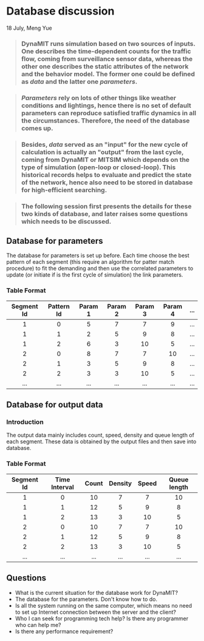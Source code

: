 # Database discussion
18 July, Meng Yue

> ### **DynaMIT** runs simulation based on two sources of inputs. One describes the time-dependent counts for the traffic flow, coming from surveillance sensor data, whereas the other one describes the static attributes of the network and the behavior model. The former one could be defined as **_data_** and the latter one **_parameters_**.

>### **_Parameters_** rely on lots of other things like weather conditions and lightings, hence there is no set of default parameters can reproduce satisfied traffic dynamics in all the circumstances. Therefore, the need of the database comes up.

> ### Besides, **_data_** served as an "input" for the new cycle of calculation is actually an "output" from the last cycle, coming from DynaMIT or MITSIM which depends on the type of simulation (open-loop or closed-loop). This historical records helps to evaluate and predict the state of the network, hence also need to be stored in database for high-efficient searching.

> ### The following session first presents the details for these two kinds of database, and later raises some questions which needs to be discussed.

## Database for parameters
The database for parameters is set up before. Each time choose the best pattern of each segment (this require an algorithm for patter match procedure) to fit the demanding and then use the correlated parameters to update (or initiate if is the first cycle of simulation) the link parameters.

### Table Format
| Segment Id | Pattern Id | Param 1 | Param 2 | Param 3 | Param 4 | ... |
|:----------:|:----------:|:-------:|:-------:|:-------:|:-------:|:---:|
|     1      |       0        |  5   |  7      | 7     |  9       | ... |
|     1      |       1        |  2   |   5     | 9     |   8      | ... |
|   1        |      2         |  6   |    3    | 10    |   5      | ... |
|     2      |       0        |  8   |  7      | 7     |  10      | ... |
|     2      |       1        |  3   |   5     | 9     |   8      | ... |
|   2        |      2         |  3   |    3    | 10    |   5      | ... |
|     ...    |      ...       |  ... |   ...   | ...   |...       | ... |

## Database for output data

### Introduction
The output data mainly includes count, speed, density and queue length of each segment. These data is obtained by the output files and then save into database.

### Table Format
| Segment Id | Time  Interval | Count | Density | Speed | Queue length |
|:----------:|:--------------:|:-----:|:-------:|:-----:|:------------:|
|     1      |       0        |  10   |  7      | 7     |  10          |
|     1      |       1        |  12   |   5     | 9     |   8          |
|   1        |      2         |  13   |    3    | 10    |   5          |
|     2      |       0        |  10   |  7      | 7     |  10          |
|     2      |       1        |  12   |   5     | 9     |   8          |
|   2        |      2         |  13   |    3    | 10    |   5          |
|     ...    |      ...       |  ...  |   ...   | ...   |...           |



## Questions
* What is the current situation for the database work for DynaMIT?
* The database for the parameters. Don't know how to do.
* Is all the system running on the same computer, which means no need to set up Internet connection between the server and the client?
* Who I can seek for programming tech help? Is there any programmer who can help me?
* Is there any performance requirement?
